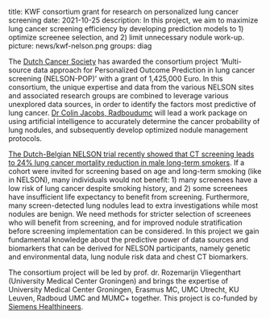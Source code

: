 title: KWF consortium grant for research on personalized lung cancer screening
date: 2021-10-25
description: In this project, we aim to maximize lung cancer screening efficiency by developing prediction models to 1) optimize screenee selection, and 2) limit unnecessary nodule work-up.
picture: news/kwf-nelson.png
groups: diag

The [Dutch Cancer Society](https://www.kwf.nl/en/english) has awarded the consortium project ‘Multi-source data approach for Personalized Outcome Prediction in lung cancer screening (NELSON-POP)’ with a grant of 1,425,000 Euro. In this consortium, the unique expertise and data from the various NELSON sites and associated research groups are combined to leverage various unexplored data sources, in order to identify the factors most predictive of lung cancer. [Dr Colin Jacobs, Radboudumc](https://www.diagnijmegen.nl/people/colin-jacobs/) will lead a work package on using artificial intelligence to accurately determine the cancer probability of lung nodules, and subsequently develop optimized nodule management protocols.

[The Dutch-Belgian NELSON trial recently showed that CT screening leads to 24% lung cancer mortality reduction in male long-term smokers](https://www.nejm.org/doi/full/10.1056/NEJMoa1911793). If a cohort were invited for screening based on age and long-term smoking (like in NELSON), many individuals would not benefit: 1) many screenees have a low risk of lung cancer despite smoking history, and 2) some screenees have insufficient life expectancy to benefit from screening. Furthermore, many screen-detected lung nodules lead to extra investigations while most nodules are benign. We need methods for stricter selection of screenees who will benefit from screening, and for improved nodule stratification before screening implementation can be considered. In this project we gain fundamental knowledge about the predictive power of data sources and biomarkers that can be derived for NELSON participants, namely genetic and environmental data, lung nodule risk data and chest CT biomarkers. 

The consortium project will be led by prof. dr. Rozemarijn Vliegenthart (University Medical Center Groningen) and brings the expertise of University Medical Center Groningen, Erasmus MC, UMC Utrecht, KU Leuven, Radboud UMC and MUMC+ together. This project is co-funded by [Siemens Healthineers](https://www.siemens-healthineers.com/nl).
